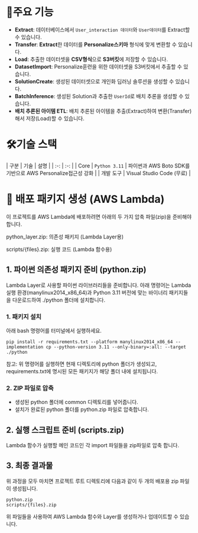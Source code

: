 # 🚏주요 기능
- **Extract**: 데이터베이스에서 `User_interaction 데이터`와 `User데이터`를 Extract할 수 있습니다.
- **Transfer**: **Extract**한 데이터를 **Personalize스키마** 형식에 맞게 변환할 수 있습니다.
- **Load**: 추출한 데이터셋을 **CSV형식**으로 **S3버킷**에 저장할 수 있습니다.
- **DatasetImport**: Personalize훈련을 위한 데이터셋을 S3버킷에서 추출할 수 있습니다.
- **SolutionCreate**: 생성된 데이터셋으로 개인화 딥러닝 솔루션을 생성할 수 있습니다.
- **BatchInference**: 생성된 Solution과 추출한 `UserId`로 배치 추론을 생성할 수 있습니다.
- **배치 추론된 아이템 ETL**: 배치 추론된 아이템을 추출(Extract)하여 변환(Transfer)해서 저장(Load)할 수 있습니다.


# 🛠️기술 스택
| 구분 | 기술 | 설명 |
| :-:  | :-: |
| Core | `Python 3.11` | 파이썬과 AWS Boto SDK를 기반으로 AWS Personalize접근성 강화 |
| 개발 도구 | Visual Studio Code (무료) |

# 🚀 배포 패키지 생성 (AWS Lambda)
이 프로젝트를 AWS Lambda에 배포하려면 아래의 두 가지 압축 파일(zip)을 준비해야 합니다.

python_layer.zip: 의존성 패키지 (Lambda Layer용)

scripts/{files}.zip: 실행 코드 (Lambda 함수용)

## 1. 파이썬 의존성 패키지 준비 (python.zip)
Lambda Layer로 사용할 파이썬 라이브러리들을 준비합니다. 아래 명령어는 Lambda 실행 환경(manylinux2014_x86_64)과 Python 3.11 버전에 맞는 바이너리 패키지들을 다운로드하여 ./python 폴더에 설치합니다.

### 1. 패키지 설치

아래 bash 명령어를 터미널에서 실행하세요.
```
pip install -r requirements.txt --platform manylinux2014_x86_64 --implementation cp --python-version 3.11 --only-binary=:all: --target ./python
```
참고: 위 명령어를 실행하면 현재 디렉토리에 python 폴더가 생성되고, requirements.txt에 명시된 모든 패키지가 해당 폴더 내에 설치됩니다.

### 2. ZIP 파일로 압축
- 생성된 python 폴더에 common 디렉토리를 넣어줍니다.
- 설치가 완료된 python 폴더를 python.zip 파일로 압축합니다.

## 2. 실행 스크립트 준비 (scripts.zip)
Lambda 함수가 실행할 메인 코드인 각 import 파일들을 zip파일로 압축 합니다.

## 3. 최종 결과물
위 과정을 모두 마치면 프로젝트 루트 디렉토리에 다음과 같이 두 개의 배포용 zip 파일이 생성됩니다.
```
python.zip
scripts/{files}.zip
```
위 파일들을 사용하여 AWS Lambda 함수와 Layer를 생성하거나 업데이트할 수 있습니다.
